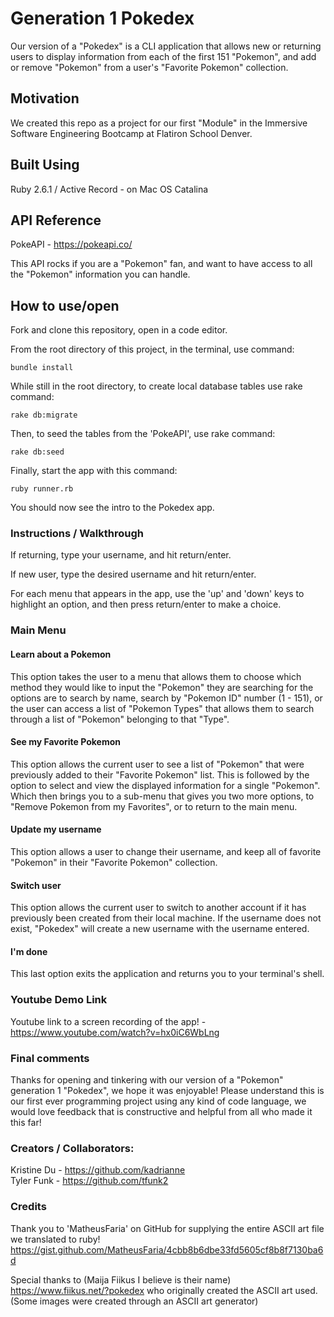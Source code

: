 # Generation 1 Pokedex
Our version of a "Pokedex" is a CLI application that allows new or returning users to display information from each of the first 151 "Pokemon", and add or remove "Pokemon" from a user's "Favorite Pokemon" collection.

## Motivation
We created this repo as a project for our first "Module" in the Immersive Software Engineering Bootcamp at Flatiron School Denver.

## Built Using
Ruby 2.6.1 / Active Record - on Mac OS Catalina

## API Reference
PokeAPI - https://pokeapi.co/

This API rocks if you are a "Pokemon" fan, and want to have access to all the "Pokemon" information you can handle.

## How to use/open
Fork and clone this repository, open in a code editor.

From the root directory of this project, in the terminal, use command:
```
bundle install
```
While still in the root directory, to create local database tables use rake command:
```
rake db:migrate
```

Then, to seed the tables from the 'PokeAPI', use rake command:
```
rake db:seed
```

Finally, start the app with this command:
```
ruby runner.rb
```
You should now see the intro to the Pokedex app.

### Instructions / Walkthrough
If returning, type your username, and hit return/enter. 

If new user, type the desired username and hit return/enter.

For each menu that appears in the app, use the 'up' and 'down' keys to highlight an option, and then press return/enter to make a choice.

### Main Menu

#### Learn about a Pokemon
This option takes the user to a menu that allows them to choose which method they would like to input the "Pokemon" they are searching for the options are to search by name, search by "Pokemon ID" number (1 - 151), or the user can access a list of "Pokemon Types" that allows them to search through a list of "Pokemon" belonging to that "Type". 

#### See my Favorite Pokemon
This option allows the current user to see a list of "Pokemon" that were previously added to their "Favorite Pokemon" list. This is followed by the option to select and view the displayed information for a single "Pokemon". Which then brings you to a sub-menu that gives you two more options, to "Remove Pokemon from my Favorites", or to return to the main menu.

#### Update my username
This option allows a user to change their username, and keep all of favorite "Pokemon" in their "Favorite Pokemon" collection.

#### Switch user
This option allows the current user to switch to another account if it has previously been created from their local machine. If the username does not exist, "Pokedex" will create a new username with the username entered.

#### I'm done
This last option exits the application and returns you to your terminal's shell.

### Youtube Demo Link
Youtube link to a screen recording of the app! - https://www.youtube.com/watch?v=hx0iC6WbLng

### Final comments
Thanks for opening and tinkering with our version of a "Pokemon" generation 1 "Pokedex", we hope it was enjoyable! Please understand this is our first ever programming project using any kind of code language, we would love feedback that is constructive and helpful from all who made it this far!

### Creators / Collaborators: 
Kristine Du - https://github.com/kadrianne<br/> 
Tyler Funk - https://github.com/tfunk2

### Credits
Thank you to 'MatheusFaria' on GitHub for supplying the entire ASCII art file we translated to ruby! 
https://gist.github.com/MatheusFaria/4cbb8b6dbe33fd5605cf8b8f7130ba6d

Special thanks to  (Maija Fiikus I believe is their name) https://www.fiikus.net/?pokedex who originally created the ASCII art used. (Some images were created through an ASCII art generator)
